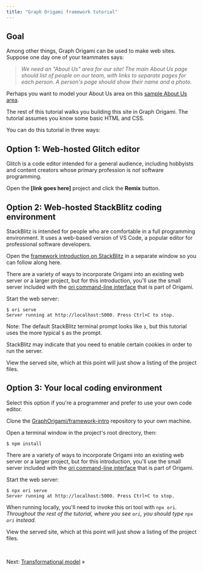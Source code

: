 ```yaml
---
title: "Graph Origami framework tutorial"
---
```


## Goal

Among other things, Graph Origami can be used to make web sites. Suppose one day one of your teammates says:

> _We need an "About Us" area for our site! The main About Us page should list of people on our team, with links to separate pages for each person. A person's page should show their name and a photo._

Perhaps you want to model your About Us area on this [sample About Us area](/samples/aboutUs).

The rest of this tutorial walks you building this site in Graph Origami. The tutorial assumes you know some basic HTML and CSS.

You can do this tutorial in three ways:

## Option 1: Web-hosted Glitch editor

Glitch is a code editor intended for a general audience, including hobbyists and content creators whose primary profession is _not_ software programming.

<span class="tutorialStep"></span> Open the **[link goes here]** project and click the **Remix** button.

## Option 2: Web-hosted StackBlitz coding environment

StackBlitz is intended for people who are comfortable in a full programming environment. It uses a web-based version of VS Code, a popular editor for professional software developers.

<span class="tutorialStep"></span> Open the [framework introduction on StackBlitz](https://stackblitz.com/github/GraphOrigami/framework-intro) in a separate window so you can follow along here.

There are a variety of ways to incorporate Origami into an existing web server or a larger project, but for this introduction, you'll use the small server included with the [ori command-line interface](/cli) that is part of Origami.

<span class="tutorialStep"></span> Start the web server:

```console
$ ori serve
Server running at http://localhost:5000. Press Ctrl+C to stop.
```

Note: The default StackBlitz terminal prompt looks like `❯`, but this tutorial uses the more typical `$` as the prompt.

StackBlitz may indicate that you need to enable certain cookies in order to run the server.

<span class="tutorialStep"></span> View the served site, which at this point will just show a listing of the project files.

## Option 3: Your local coding environment

Select this option if you're a programmer and prefer to use your own code editor.

<span class="tutorialStep"></span> Clone the [GraphOrigami/framework-intro](https://github.com/GraphOrigami/framework-intro) repository to your own machine.

<span class="tutorialStep"></span> Open a terminal window in the project's root directory, then:

```console
$ npm install
```

There are a variety of ways to incorporate Origami into an existing web server or a larger project, but for this introduction, you'll use the small server included with the [ori command-line interface](/cli) that is part of Origami.

<span class="tutorialStep"></span> Start the web server:

```console
$ npx ori serve
Server running at http://localhost:5000. Press Ctrl+C to stop.
```

When running locally, you'll need to invoke this ori tool with `npx ori`. _Throughout the rest of the tutorial, where you see `ori`, you should type `npx ori` instead._

<span class="tutorialStep"></span> View the served site, which at this point will just show a listing of the project files.

&nbsp;

Next: [Transformational model](intro1.html) »
